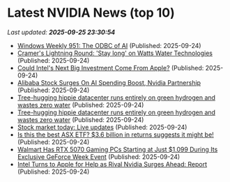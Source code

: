 # Latest NVIDIA News (top 10)
_Last updated: **2025-09-25 23:30:54**_

- [Windows Weekly 951: The ODBC of AI](https://twit.tv/shows/windows-weekly/episodes/951) (Published: 2025-09-24)
- [Cramer's Lightning Round: 'Stay long' on Watts Water Technologies](https://www.cnbc.com/2025/09/24/cramers-lightning-round-stay-long-on-watts-water-technologies.html) (Published: 2025-09-24)
- [Could Intel's Next Big Investment Come From Apple?](https://www.investopedia.com/could-intel-s-next-big-investment-come-from-apple-nvidia-trump-11816712) (Published: 2025-09-24)
- [Alibaba Stock Surges On AI Spending Boost, Nvidia Partnership](https://biztoc.com/x/84def3a514453dba) (Published: 2025-09-24)
- [Tree-hugging hippie datacenter runs entirely on green hydrogen and wastes zero water](https://biztoc.com/x/1e64c673d31b4d04) (Published: 2025-09-24)
- [Tree-hugging hippie datacenter runs entirely on green hydrogen and wastes zero water](https://www.theregister.com/2025/09/24/lambda_nvidia_hydrogen/) (Published: 2025-09-24)
- [Stock market today: Live updates](https://www.cnbc.com/2025/09/24/stock-market-today-live-updates.html) (Published: 2025-09-24)
- [Is this the best ASX ETF? $3.6 billion in returns suggests it might be!](https://www.fool.com.au/2025/09/25/is-this-the-best-asx-etf-3-6-billion-in-returns-suggests-it-might-be/) (Published: 2025-09-24)
- [Walmart Has RTX 5070 Gaming PCs Starting at Just $1,099 During Its Exclusive GeForce Week Event](https://www.ign.com/articles/walmart-has-rtx-5070-prebuilt-gaming-pc-deals-during-geforce-week) (Published: 2025-09-24)
- [Intel Turns to Apple for Help as Rival Nvidia Surges Ahead: Report](https://www.iphoneincanada.ca/2025/09/24/intel-turns-to-apple-for-help-as-rival-nvidia-surges-ahead-report/) (Published: 2025-09-24)
